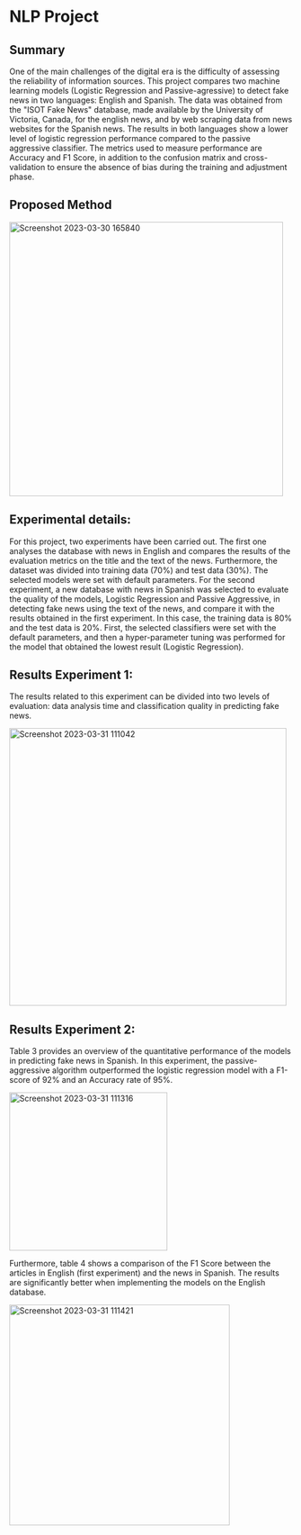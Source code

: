 # NLP Project
## Summary

One of the main challenges of the digital era is the difficulty of assessing the reliability of information sources. This project compares two machine learning models (Logistic Regression and Passive-agressive) to detect fake news in two languages: English and Spanish. The data was obtained from the "ISOT Fake News" database, made available by the University of Victoria, Canada, for the english news, and  by web scraping data from  news websites for the Spanish news.  The results in both languages show a lower level of logistic regression performance compared to the passive aggressive classifier. The metrics used to measure performance are Accuracy and F1 Score, in addition to the confusion matrix and cross-validation to ensure the absence of bias during the training and adjustment phase. 

## Proposed Method
<img width="487" alt="Screenshot 2023-03-30 165840" src="https://user-images.githubusercontent.com/112641687/228881981-4b7d56c3-f704-4362-b837-42c74c22ea91.png">

## Experimental details: 
For this project, two experiments have been carried out. The first one analyses the database with news in English and compares the results of the evaluation metrics on the title and the text of the news. Furthermore, the dataset was divided into training data (70%) and test data (30%). The selected models were set with default parameters.
For the second experiment, a new database with news in Spanish was selected to evaluate the quality of the models, Logistic Regression and Passive Aggressive, in detecting fake news using the text of the news, and compare it with the results obtained in the first experiment. In this case, the training data is 80% and the test data is 20%. First, the selected classifiers were set with the default parameters, and then a hyper-parameter tuning was performed for the model that obtained the lowest result (Logistic Regression).

## Results Experiment 1: 
The results related to this experiment can be divided into two levels of evaluation: data analysis time and classification quality in predicting fake news.

<img width="493" alt="Screenshot 2023-03-31 111042" src="https://user-images.githubusercontent.com/112641687/229078221-0887ec3c-cb4b-4d9f-b7c9-3b8130fc054d.png">


## Results Experiment 2: 
Table 3 provides an overview of the quantitative performance of the models in predicting fake news in Spanish. In this experiment, the passive-aggressive algorithm outperformed the logistic regression model with a F1-score of 92% and an Accuracy rate of 95%.


<img width="281" alt="Screenshot 2023-03-31 111316" src="https://user-images.githubusercontent.com/112641687/229079475-d68394b8-89dd-4c0d-bffe-77a3a00ffebe.png">

Furthermore, table 4 shows a comparison of the F1 Score between the articles in English (first experiment) and the news in Spanish. The results are significantly better when implementing the models on the English database.


<img width="392" alt="Screenshot 2023-03-31 111421" src="https://user-images.githubusercontent.com/112641687/229079516-ff2df2d6-0d5f-4e11-bd4b-652a64cf6610.png">


